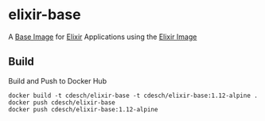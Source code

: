 # elixir-base

A [Base Image](https://hub.docker.com/r/cdesch/elixir-base) for [Elixir](https://elixir-lang.org/) Applications using the [Elixir Image](https://hub.docker.com/_/elixir)

## Build

Build and Push to Docker Hub

    docker build -t cdesch/elixir-base -t cdesch/elixir-base:1.12-alpine .
    docker push cdesch/elixir-base
    docker push cdesch/elixir-base:1.12-alpine
